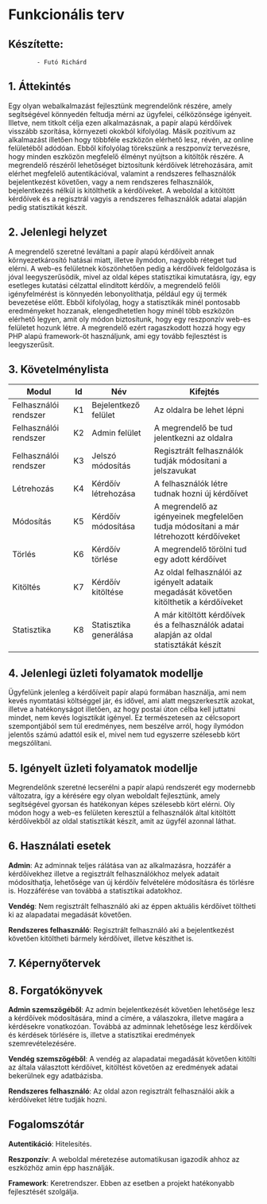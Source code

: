 # Funkcionális terv 

## Készítette: 
            - Futó Richárd
           

## 1. Áttekintés

Egy olyan webalkalmazást fejlesztünk megrendelőnk részére, amely segítségével könnyedén feltudja mérni az ügyfelei, célközönsége igényeit. Illetve, nem titkolt célja ezen alkalmazásnak, a papír alapú kérdőívek visszább szorítása, környezeti okokból kifolyólag. Másik pozitívum az alkalmazást illetően hogy többféle eszközön elérhető lesz, révén, az online felületéből adódóan. Ebből kifolyólag törekszünk a reszponvíz tervezésre, hogy minden eszközön megfelelő élményt nyújtson a kitöltők részére. A megrendelő részéről lehetőséget biztosítunk kérdőívek létrehozására, amit elérhet megfelelő autentikációval, valamint a rendszeres felhasználók bejelentkezést követően, vagy a nem rendszeres felhasználók, bejelentkezés nélkül is kitölthetik a kérdőíveket. A weboldal a kitöltött kérdőívek és a regisztrál vagyis a rendszeres felhasználók adatai alapján pedig statisztikát készít. 

## 2. Jelenlegi helyzet

A megrendelő szeretné leváltani a papír alapú kérdőíveit annak környezetkárosító hatásai miatt, illetve ílymódon, nagyobb réteget tud elérni. A web-es felületnek köszönhetően pedig a kérdőívek feldolgozása is jóval leegyszerűsödik, mivel az oldal képes statisztikai kimutatásra, így, egy esetleges kutatási célzattal elindított kérdőív, a megrendelő felőli igényfelmérést is könnyedén lebonyolíthatja, például egy új termék bevezetése előtt. Ebből kifolyólag, hogy a statisztikák minél pontosabb eredményeket hozzanak, elengedhetetlen hogy minél több eszközön elérhető legyen, amit oly módon biztosítunk, hogy egy reszponzív web-es felületet hozunk létre. A megrendelő ezért ragaszkodott hozzá hogy egy PHP alapú framework-öt használjunk, ami egy tovább fejlesztést is leegyszerűsít.

## 3. Követelménylista

| Modul  | Id | Név | Kifejtés |
| ------------- | ------------- | ------------- | -------------|
| Felhasználói rendszer | K1  | Bejelentkező felület | Az oldalra be lehet lépni |
| Felhasználói rendszer | K2  | Admin felület | A megrendelő be tud jelentkezni az oldalra |
| Felhasználói rendszer | K3  | Jelszó módosítás | Regisztrált felhasználók tudják módosítani a jelszavukat |
| Létrehozás | K4  | Kérdőív létrehozása | A felhasználók létre tudnak hozni új kérdőívet |
| Módosítás | K5  | Kérdőív módosítása | A megrendelő az igényeinek megfelelően tudja módosítani a már létrehozott kérdőíveket |
| Törlés | K6  | Kérdőív törlése | A megrendelő törölni tud egy adott kérdőívet |
| Kitöltés | K7  | Kérdőív kitöltése | Az oldal felhasználói az igényelt adataik megadását követően kitölthetik a kérdőíveket |
| Statisztika | K8  | Statisztika generálása | A már kitöltött kérdőívek és a felhasználók adatai alapján az oldal statisztákát készít |

## 4. Jelenlegi üzleti folyamatok modellje

Ügyfelünk jelenleg a kérdőíveit papír alapú formában használja, ami nem kevés nyomtatási költséggel jár, és idővel, ami alatt megszerkesztik azokat, illetve a hatékonyságot illetően, az hogy postai úton célba kell juttatni mindet, nem kevés logisztikát igényel. Ez természetesen az célcsoport szempontjából sem túl eredményes, nem beszélve arról, hogy ílymódon jelentős számú adattól esik el, mivel nem tud egyszerre szélesebb kört megszólítani.

## 5. Igényelt üzleti folyamatok modellje

Megrendelőnk szeretné lecserélni a papír alapú rendszerét egy modernebb változatra, így a kérésére egy olyan weboldalt fejlesztünk, amely segítségével gyorsan és hatékonyan képes szélesebb kört elérni. Oly módon hogy a web-es felületen keresztül a felhasználók által kitöltött kérdőívekből az oldal statisztikát készít, amit az ügyfél azonnal láthat.

## 6. Használati esetek

**Admin**: Az adminnak teljes rálátása van az alkalmazásra, hozzáfér a kérdőívekhez illetve a regisztrált felhasználókhoz melyek adatait módosíthatja, lehetősége van új kérdőív felvételére módosításra és törlésre is. Hozzáférése van továbbá a statisztikai adatokhoz.

**Vendég**: Nem regisztrált felhasználó aki az éppen aktuális kérdőívet töltheti ki az alapadatai megadását követően. 

**Rendszeres felhasználó**: Regisztrált felhasználó aki a bejelentkezést követően kitöltheti bármely kérdőívet, illetve készíthet is. 

## 7. Képernyőtervek

## 8. Forgatókönyvek

**Admin szemszögéből**: Az admin bejelentkezését követően lehetősége lesz a kérdőívek módosítására, mind a címére, a válaszokra, illetve magára a kérdésekre vonatkozóan. Továbbá az adminnak lehetősége lesz kérdőívek és kérdések törlésére is, illetve a statisztikai eredmények szemrevételezésére.

**Vendég szemszögéből**: A vendég az alapadatai megadását követően kitölti az általa választott kérdőívet, kitöltést követően az eredmények adatai bekerülnek egy adatbázisba.

**Rendszeres felhasználó**: Az oldal azon regisztrált felhasználói akik a kérdőíveket létre tudják hozni.

## Fogalomszótár

**Autentikáció**: Hitelesítés.

**Reszponzív**: A weboldal méretezése automatikusan igazodik ahhoz az eszközhöz amin épp használják.

**Framework**: Keretrendszer. Ebben az esetben a projekt hatékonyabb fejlesztését szolgálja.

